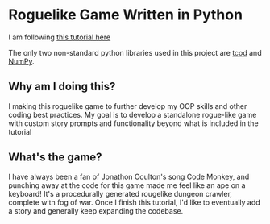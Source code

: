 # Roguelike Game Written in Python
I am following [this tutorial here](http://rogueliketutorials.com/tutorials/tcod/v2/part-1/) 

The only two non-standard python libraries used in this project are [tcod](https://python-tcod.readthedocs.io/en/latest/index.html) and [NumPy](https://numpy.org/doc/).

## Why am I doing this?
I making this roguelike game to further develop my OOP skills and other coding best practices. My goal is to develop a standalone rogue-like game with custom story prompts and functionality beyond what is included in the tutorial

## What's the game?
I have always been a fan of Jonathon Coulton's song Code Monkey, and punching away at the code for this game made me feel like an ape on a keyboard! It's a procedurally generated rougelike dungeon crawler, complete with fog of war. Once I finish this tutorial, I'd like to eventually add a story and generally keep expanding the codebase. 
